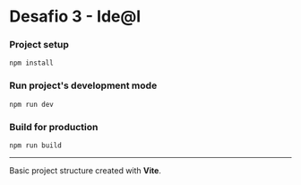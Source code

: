 # Desafio 3 - Ide@l

### Project setup

`npm install`

### Run project's development mode

`npm run dev`

### Build for production

`npm run build`

------

Basic project structure created with **Vite**.
